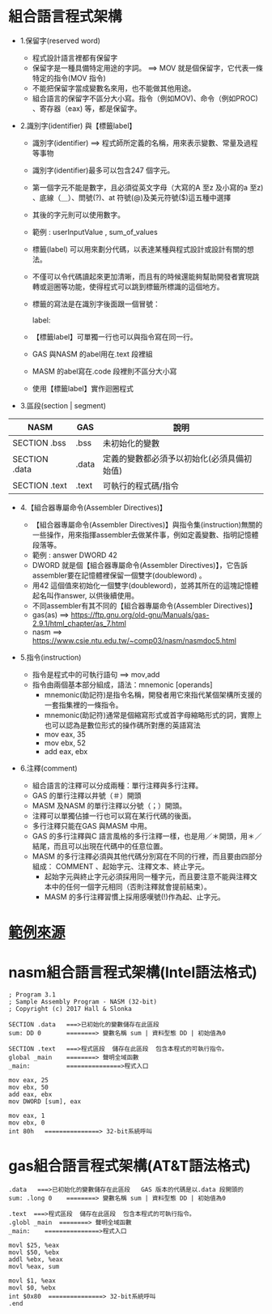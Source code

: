 
# 組合語言程式架構 

- 1.保留字(reserved word)
  - 程式設計語言裡都有保留字
  - 保留字是一種具備特定用途的字詞。  ==> MOV 就是個保留字，它代表一條特定的指令(MOV 指令)
  - 不能把保留字當成變數名來用，也不能做其他用途。
  - 組合語言的保留字不區分大小寫。指令（例如MOV)、命令（例如PROC) 、寄存器（eax) 等，都是保留字。
 
- 2.識別字(identifier) 與【標籤label】
  - 識別字(identifier) ==> 程式師所定義的名稱，用來表示變數、常量及過程等事物
  - 識別字(identifier)最多可以包含247 個字元。
  - 第一個字元不能是數字，且必須從英文字母（大寫的A 至z 及小寫的a 至z) 、底線（＿）、問號(?)、at 符號(@)及美元符號($)這五種中選擇
  - 其後的字元則可以使用數字。
  - 範例 : userInputValue   ,  sum_of_values


  - 標籤(label) 可以用來劃分代碼，以表達某種與程式設計或設計有關的想法。
  - 不僅可以令代碼讀起來更加清晰，而且有的時候還能夠幫助開發者實現跳轉或迴圈等功能，使得程式可以跳到標籤所標識的這個地方。
  - 標籤的寫法是在識別字後面跟一個冒號：
  
    label:
  
  - 【標籤label】可單獨一行也可以與指令寫在同一行。
  - GAS 與NASM 的abel用在.text 段裡組
  - MASM 的abel寫在.code 段裡則不區分大小寫
  - 使用【標籤label】實作迴圈程式


- 3.區段(section | segment)

|NASM|GAS|說明|
|------|------|---------|
|SECTION .bss|.bss|未初始化的變數 |
|SECTION .data |.data | 定義的變數都必須予以初始化(必須具備初始值)|
|SECTION .text |.text| 可執行的程式碼/指令|


- 4.【組合器專屬命令(Assembler Directives)】
  - 【組合器專屬命令(Assembler Directives)】與指令集(instruction)無關的一些操作，用來指揮assembler去做某件事，例如定義變數、指明記憶體段落等。
  - 範例 : answer DWORD 42 
  - DWORD 就是個【組合器專屬命令(Assembler Directives)】，它告訴assembler要在記憶體裡保留一個雙字(doubleword) 。
  - 用42 這個值來初始化一個雙字(doubleword)，並將其所在的這塊記憶體起名叫作answer, 以供後續使用。
  - 不同assembler有其不同的【組合器專屬命令(Assembler Directives)】
  - gas(as) ==> https://ftp.gnu.org/old-gnu/Manuals/gas-2.9.1/html_chapter/as_7.html
  - nasm ==> https://www.csie.ntu.edu.tw/~comp03/nasm/nasmdoc5.html

- 5.指令(instruction)
  - 指令是程式中的可執行語句 ==> mov,add
  - 指令由兩個基本部分組成，語法：mnemonic [operands]
    - mnemonic(助記符)是指令名稱，開發者用它來指代某個架構所支援的一套指集裡的一條指令。
    - mnemonic(助記符)通常是個縮寫形式或首字母縮略形式的詞，實際上也可以認為是數位形式的操作碼所對應的英語寫法
    - mov eax, 35
    - mov ebx, 52
    - add eax, ebx

- 6.注釋(comment)
  - 組合語言的注釋可以分成兩種：單行注釋與多行注釋。
  - GAS 的單行注釋以井號（＃）開頭
  - MASM 及NASM 的單行注釋以分號（；）開頭。
  - 注釋可以單獨佔據一行也可以寫在某行代碼的後面。
  - 多行注釋只能在GAS 與MASM 中用。
  - GAS 的多行注釋與C 語言風格的多行注釋一樣，也是用／＊開頭，用＊／結尾，而且可以出現在代碼中的任意位置。
  - MASM 的多行注釋必須與其他代碼分別寫在不同的行裡，而且要由四部分組成： COMMENT 、起始字元、注釋文本、終止字元。
    - 起始字元與終止字元必須採用同一種字元，而且要注意不能與注釋文本中的任何一個字元相同（否則注釋就會提前結束）。
    - MASM 的多行注釋習慣上採用感嘆號(!)作為起、止字元。



# [範例來源](https://github.com/brianrhall/Assembly/blob/master/Chapter_3/Program%203.1/x86)

# nasm組合語言程式架構(Intel語法格式)
```
; Program 3.1
; Sample Assembly Program - NASM (32-bit)
; Copyright (c) 2017 Hall & Slonka

SECTION .data   ===>已初始化的變數儲存在此區段   
sum: DD 0       ========> 變數名稱 sum | 資料型態 DD | 初始值為0

SECTION .text   ===>程式區段  儲存在此區段  包含本程式的可執行指令。
global _main    ========> 聲明全域函數
_main:          ===============>程式入口

mov eax, 25
mov ebx, 50
add eax, ebx
mov DWORD [sum], eax

mov eax, 1
mov ebx, 0
int 80h   ===============> 32-bit系統呼叫
```
# gas組合語言程式架構(AT&T語法格式)
```
.data   ===>已初始化的變數儲存在此區段   GAS 版本的代碼是以.data 段開頭的
sum: .long 0    ========> 變數名稱 sum | 資料型態 DD | 初始值為0

.text  ===>程式區段  儲存在此區段  包含本程式的可執行指令。
.globl _main  ========> 聲明全域函數
_main:    ===============>程式入口

movl $25, %eax
movl $50, %ebx
addl %ebx, %eax
movl %eax, sum

movl $1, %eax
movl $0, %ebx
int $0x80  ===============> 32-bit系統呼叫
.end
```
